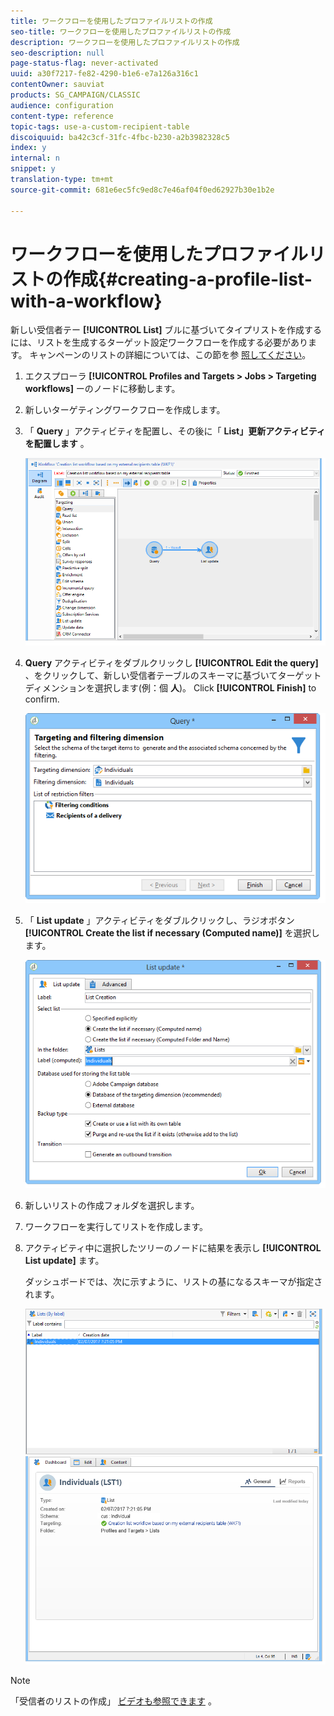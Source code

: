 ```yaml
---
title: ワークフローを使用したプロファイルリストの作成
seo-title: ワークフローを使用したプロファイルリストの作成
description: ワークフローを使用したプロファイルリストの作成
seo-description: null
page-status-flag: never-activated
uuid: a30f7217-fe82-4290-b1e6-e7a126a316c1
contentOwner: sauviat
products: SG_CAMPAIGN/CLASSIC
audience: configuration
content-type: reference
topic-tags: use-a-custom-recipient-table
discoiquuid: ba42c3cf-31fc-4fbc-b230-a2b3982328c5
index: y
internal: n
snippet: y
translation-type: tm+mt
source-git-commit: 681e6ec5fc9ed8c7e46af04f0ed62927b30e1b2e

---
```



# ワークフローを使用したプロファイルリストの作成{#creating-a-profile-list-with-a-workflow}

新しい受信者テー **[!UICONTROL List]** ブルに基づいてタイプリストを作成するには、リストを生成するターゲット設定ワークフローを作成する必要があります。 キャンペーンのリストの詳細については、この節を参 [照してください](../../platform/using/creating-and-managing-lists.md#about-lists-in-adobe-campaign)。

1. エクスプローラ **[!UICONTROL Profiles and Targets > Jobs > Targeting workflows]** ーのノードに移動します。
1. 新しいターゲティングワークフローを作成します。
1. 「 **Query** 」アクティビティを配置し、その後に「 **List」更新アクティビティを配置します** 。

   ![](assets/mapping_create_list_workflow01.png)

1. **Query** アクティビティをダブルクリックし **[!UICONTROL Edit the query]** 、をクリックして、新しい受信者テーブルのスキーマに基づいてターゲットディメンションを選択します(例：個 **人**)。 Click **[!UICONTROL Finish]** to confirm.

   ![](assets/mapping_create_list_workflow03.png)

1. 「 **List update** 」アクティビティをダブルクリックし、ラジオボタン **[!UICONTROL Create the list if necessary (Computed name)]** を選択します。

   ![](assets/mapping_create_list_workflow02.png)

1. 新しいリストの作成フォルダを選択します。
1. ワークフローを実行してリストを作成します。
1. アクティビティ中に選択したツリーのノードに結果を表示し **[!UICONTROL List update]** ます。

   ダッシュボードでは、次に示すように、リストの基になるスキーマが指定されます。

   ![](assets/mapping_list_view.png)

>[!NOTE]
>
>「受信者のリストの作成」 [ビデオも参照できます](https://docs.adobe.com/content/help/en/campaign-learn/campaign-classic-tutorials/getting-started/creating-a-list-of-recipients.html) 。

